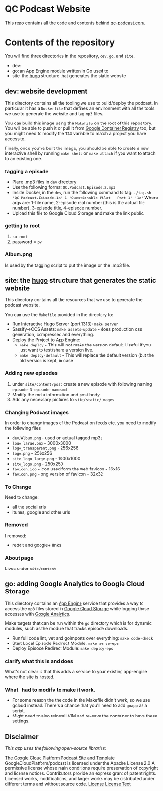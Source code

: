 <!-- Modified 4-29-2018 by QC-Podcast -->
# QC Podcast Website

This repo contains all the code and contents behind [qc-podcast.com](https://www.qc-podcast.com).

# Contents of the repository

You will find three directories in the repository, `dev`. `go`, and `site`.

- dev:
- go: an App Engine module written in Go used to
- site: the [hugo](https://gohugo.io) structure that generates the static website

## dev: website development

This directory contains all the tooling we use to build/deploy the podcast.
In particular it has a `Dockerfile` that defines an environment with all the tools we
use to generate the website and tag `mp3` files.

You can build this image using the `Makefile` on the root of this repository.
You will be able to push it or pull it from
[Google Container Registry](https://cloud.google.com/container-registry/) too,
but you might need to modify the `TAG` variable to match a project you have
access to.

Finally, once you've built the image, you should be able to create a new interactive
shell by running `make shell` or `make attach` if you want to attach to an existing one.

### tagging a episode

- Place .mp3 files in `dev` directory
- Use the following format `QC.Podcast.Episode.2.mp3`
- Inside Docker, in the `dev`, run the following command to tag: `./tag.sh 'QC.Podcast.Episode.1a' 1 'Questionable Pilot - Part 1' '1a'` Where args are: 1-file name, 2-episode real number (this is the actual file number), 3-episode title, 4-episode number.
- Upload this file to Google Cloud Storage and make the link public.

### getting to root

1. `su root`
2. password = `pw`

### Album.png

Is used by the tagging script to put the image on the .mp3 file.

## site: the [hugo](https://gohugo.io) structure that generates the static website

This directory contains all the resources that we use to generate the podcast website.

You can use the `Makefile` provided in the directory to:

- Run Interactive Hugo Server (port 1313): `make server`
- Sassify->CCS Assets: `make assets-update` - does production css generation, compressed and everything.
- Deploy the Project to App Engine:
  - `make deploy` - This will not make the version default. Useful if you just want to test/share a version live.
  - `make deploy-default` - This will replace the default version (but the old version is kept, in case

### Adding new episodes

1. under `site/content/post` create a new episode with following naming `episode-3-episode-name.md`
2. Modify the meta information and post body.
3. Add any necessary pictures to `site/static/images`


### Changing Podcast images

In order to change images of the Podcast on feeds etc. you need to modify the following files
- `dev/Album.png` - used on actual tagged mp3s
- `logo_large.png` - 3000x3000
- `logo_transparent.png` - 256x256
- `logo.png` - 256x256
- `site_logo_large.png` - 1000x1000
- `site_logo.png` - 250x250
- `favicon.ico` - icon used form the web favicon - 16x16
- `favicon.png` - png version of favicon - 32x32

### To Change

Need to change:
- all the social urls
- itunes, google and other urls

### Removed

I removed:
- reddit and google+ links

### About page

Lives under `site/content`

## go: adding Google Analytics to Google Cloud Storage

This directory contains an [App Engine](https://cloud.google.com/appengine) service
that provides a way to access the `mp3` files stored in [Google Cloud Storage](https://cloud.google.com/storage)
while logging those accesses with [Google Analytics](https://analytics.google.com).

Make targets that can be run within the `go` directory
which is for dynamic modules, such as the module that tracks
episode downloads.

- Run full code lint, vet and goimports over everything: `make code-check`
- Start Local Episode Redirect Module: `make serve-eps`
- Deploy Episode Redirect Module: `make deploy-eps`

### clarify what this is and does

What's not clear is that this adds a service to your existing app-engine where the site is hosted.

### What I had to modify to make it work.

- For some reason the the code in the Makefile didn't work, so we use gcloud instead. There's a chance that you'll need to add `goapp` as a script.
- Might need to also reinstall VIM and re-save the container to have these settings.

## Disclaimer

*This app uses the following open-source libraries:*

[The Google Cloud Platform Podcast Site and Template](https://github.com/GoogleCloudPlatform/podcast)
GoogleCloudPlatform/podcast is licensed under the
Apache License 2.0
A permissive license whose main conditions require preservation of copyright and license notices. Contributors provide an express grant of patent rights. Licensed works, modifications, and larger works may be distributed under different terms and without source code.
[License](https://www.gcppodcast.com/license/) [License Text](https://raw.githubusercontent.com/GoogleCloudPlatform/podcast/master/LICENSE)
